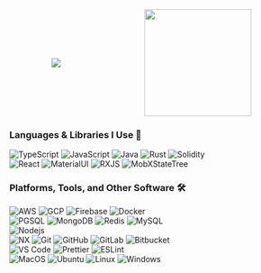 <div style="display: flex; flex-direction: row; flex-wrap: nowrap; justify-content: space-around;">
  <img src="https://github-readme-stats.vercel.app/api/top-langs/?username=chris39704&langs_count=8&layout=compact&title_color=f59700&bg_color=0f1021&text_color=FFFFFF" style="flex: 0 1 auto; align-self: center;" />
  <img src="https://github-readme-stats.vercel.app/api?username=chris39704&show_icons=true&theme=highcontrast&count_private=true&include_all_commits=true&title_color=f59700&bg_color=0f1021&icon_color=00899e" style="flex: 0 1 0; align-self: center;" height="190px" /> 
</div>

### Languages & Libraries I Use 📑

![TypeScript](http://img.shields.io/badge/-TypeScript-blue?style=plastic&logo=typescript&logoColor=ffffff)
![JavaScript](https://img.shields.io/badge/-JavaScript-%23F7DF1C?style=plastic&logo=javascript&logoColor=000000&labelColor=%23F7DF1C&color=%23FFCE5A)
![Java](https://img.shields.io/badge/-Java-white?style=plastic&logo=java&logoColor=red)
![Rust](https://img.shields.io/badge/-Rust-black?style=plastic&logo=rust&logoColor=red)
![Solidity](https://img.shields.io/badge/-Solidity-black?style=plastic&logo=solidity)
<br />
![React](https://img.shields.io/badge/-React-blue?style=plastic&logo=react&logoColor=white)
![MaterialUI](https://img.shields.io/badge/-MaterialUI-darkblue?style=plastic&logo=materialui)
![RXJS](https://img.shields.io/badge/-RxJS-white?style=plastic&logo=reactivex&logoColor=pink)
![MobXStateTree](https://img.shields.io/badge/-MST-white?style=plastic&logo=mobxstatetree)

### Platforms, Tools, and Other Software 🛠 
![AWS](https://img.shields.io/badge/-AWS-black?style=plastic&logo=amazonaws&logoColor=yellow)
![GCP](https://img.shields.io/badge/-GCP-white?style=plastic&logo=googlecloud)
![Firebase](https://img.shields.io/badge/-Firebase-black?style=plastic&logo=firebase)
![Docker](https://img.shields.io/badge/-Docker-white?style=plastic&logo=docker)
<br />
![PGSQL](https://img.shields.io/badge/-Postgres-white?style=plastic&logo=postgresql)
![MongoDB](https://img.shields.io/badge/-MongoDB-brown?style=plastic&logo=mongodb)
![Redis](https://img.shields.io/badge/-Redis-white?style=plastic&logo=redis)
![MySQL](https://img.shields.io/badge/-MySQL-white?style=plastic&logo=mysql)
<br />
![Nodejs](https://img.shields.io/badge/-Nodejs-339933?style=plastic&logo=Node.js&logoColor=ffffff)
<br />
![NX](https://img.shields.io/badge/-Nx-darkblue?style=plastic&logo=nx)
![Git](https://img.shields.io/badge/-Git-%23F05032?style=plastic&logo=git&logoColor=%23ffffff)
![GitHub](https://img.shields.io/badge/-GitHub-181717?style=plastic&logo=github)
![GitLab](https://img.shields.io/badge/-GitLab-white?style=plastic&logo=gitlab)
![Bitbucket](https://img.shields.io/badge/-Bitbucket-darkblue?style=plastic&logo=bitbucket)
<br />
![VS Code](http://img.shields.io/badge/-VS%20Code-007ACC?style=plastic&logo=visual-studio-code&logoColor=ffffff)
![Prettier](http://img.shields.io/badge/-Prettier-black?style=plastic&logo=prettier)
![ESLint](http://img.shields.io/badge/-ESLint-black?style=plastic&logo=eslint)
<br />
![MacOS](https://img.shields.io/badge/-MacOS-181717?style=plastic&logo=macos)
![Ubuntu](https://img.shields.io/badge/-Ubuntu-181717?style=plastic&logo=ubuntu)
![Linux](https://img.shields.io/badge/-Linux-white?style=plastic&logo=linux&logoColor=000000)
![Windows](http://img.shields.io/badge/-Windows-0078D6?style=plastic&logo=windows&logoColor=ffffff)

  
<!-- dark, merko, highcontrast -->
<!--
**Chris39704/Chris39704** is a ✨ _special_ ✨ repository because its `README.md` (this file) appears on your GitHub profile.

Here are some ideas to get you started:

- 🔭 I’m currently working on ...
- 🌱 I’m currently learning ...
- 👯 I’m looking to collaborate on ...
- 🤔 I’m looking for help with ...
- 💬 Ask me about ...
- 📫 How to reach me: ...
- 😄 Pronouns: ...
- ⚡ Fun fact: ...
-->
